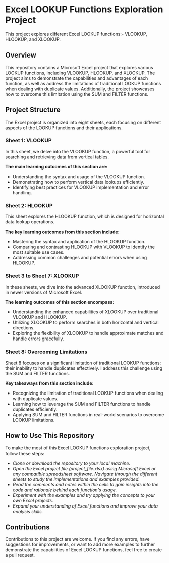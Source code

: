 # Excel LOOKUP Functions Exploration Project
This project explores different Excel LOOKUP functions:- VLOOKUP, HLOOKUP, and XLOOKUP.

## Overview
This repository contains a Microsoft Excel project that explores various LOOKUP functions, including VLOOKUP, HLOOKUP, and XLOOKUP. The project aims to demonstrate the capabilities and advantages of each function, as well as address the limitations of traditional LOOKUP functions when dealing with duplicate values. Additionally, the project showcases how to overcome this limitation using the SUM and FILTER functions.

## Project Structure
The Excel project is organized into eight sheets, each focusing on different aspects of the LOOKUP functions and their applications.

### Sheet 1: VLOOKUP
In this sheet, we delve into the VLOOKUP function, a powerful tool for searching and retrieving data from vertical tables.

**The main learning outcomes of this section are:**

- Understanding the syntax and usage of the VLOOKUP function.
- Demonstrating how to perform vertical data lookups efficiently.
- Identifying best practices for VLOOKUP implementation and error handling.

### Sheet 2: HLOOKUP
This sheet explores the HLOOKUP function, which is designed for horizontal data lookup operations.

**The key learning outcomes from this section include:**

- Mastering the syntax and application of the HLOOKUP function.
- Comparing and contrasting HLOOKUP with VLOOKUP to identify the most suitable use cases.
- Addressing common challenges and potential errors when using HLOOKUP.

### Sheet 3 to Sheet 7: XLOOKUP
In these sheets, we dive into the advanced XLOOKUP function, introduced in newer versions of Microsoft Excel.

**The learning outcomes of this section encompass:**

- Understanding the enhanced capabilities of XLOOKUP over traditional VLOOKUP and HLOOKUP.
- Utilizing XLOOKUP to perform searches in both horizontal and vertical directions.
- Exploring the flexibility of XLOOKUP to handle approximate matches and handle errors gracefully.

### Sheet 8: Overcoming Limitations
Sheet 8 focuses on a significant limitation of traditional LOOKUP functions: their inability to handle duplicates effectively. I address this challenge using the SUM and FILTER functions.

**Key takeaways from this section include:**

- Recognizing the limitation of traditional LOOKUP functions when dealing with duplicate values.
- Learning how to leverage the SUM and FILTER functions to handle duplicates efficiently.
- Applying SUM and FILTER functions in real-world scenarios to overcome LOOKUP limitations.

## How to Use This Repository
To make the most of this Excel LOOKUP functions exploration project, follow these steps:

- *Clone or download the repository to your local machine.*
- *Open the Excel project file (project_file.xlsx) using Microsoft Excel or any compatible spreadsheet software.
Navigate through the different sheets to study the implementations and examples provided.*
- *Read the comments and notes within the cells to gain insights into the code and rationale behind each function's usage.*
- *Experiment with the examples and try applying the concepts to your own Excel projects.*
- *Expand your understanding of Excel functions and improve your data analysis skills.*

## Contributions
Contributions to this project are welcome. If you find any errors, have suggestions for improvements, or want to add more examples to further demonstrate the capabilities of Excel LOOKUP functions, feel free to create a pull request.